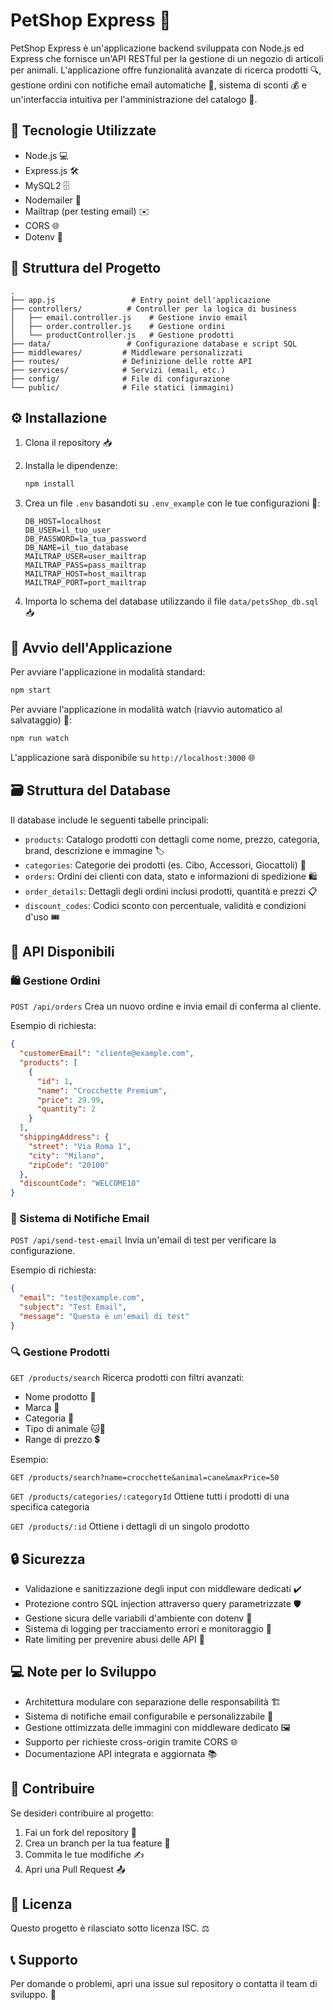 # PetShop Express 🐾

PetShop Express è un'applicazione backend sviluppata con Node.js ed Express che fornisce un'API RESTful per la gestione di un negozio di articoli per animali. L'applicazione offre funzionalità avanzate di ricerca prodotti 🔍, gestione ordini con notifiche email automatiche 📧, sistema di sconti 💰 e un'interfaccia intuitiva per l'amministrazione del catalogo 📱.

## 🚀 Tecnologie Utilizzate

- Node.js 💻
- Express.js 🛠️
- MySQL2 🗄️
- Nodemailer 📨
- Mailtrap (per testing email) ✉️
- CORS 🌐
- Dotenv 🔐

## 📁 Struttura del Progetto

```text
.
├── app.js                 # Entry point dell'applicazione
├── controllers/          # Controller per la logica di business
│   ├── email.controller.js    # Gestione invio email
│   ├── order.controller.js    # Gestione ordini
│   └── productController.js   # Gestione prodotti
├── data/                 # Configurazione database e script SQL
├── middlewares/         # Middleware personalizzati
├── routes/              # Definizione delle rotte API
├── services/            # Servizi (email, etc.)
├── config/              # File di configurazione
└── public/              # File statici (immagini)
```

## ⚙️ Installazione

1. Clona il repository 📥
2. Installa le dipendenze:

   ```bash
   npm install
   ```

3. Crea un file `.env` basandoti su `.env_example` con le tue configurazioni 🔧:
  
   ```env
   DB_HOST=localhost
   DB_USER=il_tuo_user
   DB_PASSWORD=la_tua_password
   DB_NAME=il_tuo_database
   MAILTRAP_USER=user_mailtrap
   MAILTRAP_PASS=pass_mailtrap
   MAILTRAP_HOST=host_mailtrap
   MAILTRAP_PORT=port_mailtrap
   ```

4. Importa lo schema del database utilizzando il file `data/petsShop_db.sql` 📥

## 🚀 Avvio dell'Applicazione

Per avviare l'applicazione in modalità standard:

```bash
npm start
```

Per avviare l'applicazione in modalità watch (riavvio automatico al salvataggio) 👀:

```bash
npm run watch
```

L'applicazione sarà disponibile su `http://localhost:3000` 🌐

## 🗃️ Struttura del Database

Il database include le seguenti tabelle principali:

- `products`: Catalogo prodotti con dettagli come nome, prezzo, categoria, brand, descrizione e immagine 🏷️
- `categories`: Categorie dei prodotti (es. Cibo, Accessori, Giocattoli) 📑
- `orders`: Ordini dei clienti con data, stato e informazioni di spedizione 🛍️
- `order_details`: Dettagli degli ordini inclusi prodotti, quantità e prezzi 📋
- `discount_codes`: Codici sconto con percentuale, validità e condizioni d'uso 🎟️

## 🔌 API Disponibili

### 🛍️ Gestione Ordini

`POST /api/orders`
Crea un nuovo ordine e invia email di conferma al cliente.

Esempio di richiesta:
```json
{
  "customerEmail": "cliente@example.com",
  "products": [
    {
      "id": 1,
      "name": "Crocchette Premium",
      "price": 29.99,
      "quantity": 2
    }
  ],
  "shippingAddress": {
    "street": "Via Roma 1",
    "city": "Milano",
    "zipCode": "20100"
  },
  "discountCode": "WELCOME10"
}
```

### 📧 Sistema di Notifiche Email

`POST /api/send-test-email`
Invia un'email di test per verificare la configurazione.

Esempio di richiesta:
```json
{
  "email": "test@example.com",
  "subject": "Test Email",
  "message": "Questa è un'email di test"
}
```

### 🔍 Gestione Prodotti

`GET /products/search`
Ricerca prodotti con filtri avanzati:

- Nome prodotto 📝
- Marca 🏢
- Categoria 📑
- Tipo di animale 🐱🐶
- Range di prezzo 💲

Esempio:
```
GET /products/search?name=crocchette&animal=cane&maxPrice=50
```

`GET /products/categories/:categoryId`
Ottiene tutti i prodotti di una specifica categoria

`GET /products/:id`
Ottiene i dettagli di un singolo prodotto

## 🔒 Sicurezza

- Validazione e sanitizzazione degli input con middleware dedicati ✔️
- Protezione contro SQL injection attraverso query parametrizzate 🛡️
- Gestione sicura delle variabili d'ambiente con dotenv 🔐
- Sistema di logging per tracciamento errori e monitoraggio 📝
- Rate limiting per prevenire abusi delle API 🚫

## 💻 Note per lo Sviluppo

- Architettura modulare con separazione delle responsabilità 🏗️
- Sistema di notifiche email configurabile e personalizzabile 📧
- Gestione ottimizzata delle immagini con middleware dedicato 🖼️
- Supporto per richieste cross-origin tramite CORS 🌐
- Documentazione API integrata e aggiornata 📚

## 🤝 Contribuire

Se desideri contribuire al progetto:

1. Fai un fork del repository 🔄
2. Crea un branch per la tua feature 🌿
3. Commita le tue modifiche ✍️
4. Apri una Pull Request 📤

## 📄 Licenza

Questo progetto è rilasciato sotto licenza ISC. ⚖️

## 📞 Supporto

Per domande o problemi, apri una issue sul repository o contatta il team di sviluppo. 🤝
